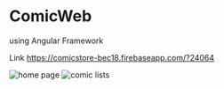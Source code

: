 # ComicWeb

using Angular Framework

Link https://comicstore-bec18.firebaseapp.com/?24064

![home page](https://firebasestorage.googleapis.com/v0/b/comicstore-bec18.appspot.com/o/deployProject%2FScreen%20Shot%202563-05-25%20at%2013.09.42.png?alt=media&token=3fdd3664-acea-4749-a3f5-523fd16c707c)
![comic lists](https://firebasestorage.googleapis.com/v0/b/comicstore-bec18.appspot.com/o/deployProject%2FScreen%20Shot%202563-05-25%20at%2013.09.55.png?alt=media&token=cca19dd6-6ad3-4c54-9382-321ca7782ab3)

